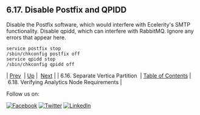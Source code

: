 ## 6.17. Disable Postfix and QPIDD

Disable the Postfix software, which would interfere with Ecelerity's SMTP functionality. Disable qpidd, which can interfere with RabbitMQ. Ignore any errors that appear here.

```
service postfix stop
/sbin/chkconfig postfix off
service qpidd stop
/sbin/chkconfig qpidd off
```

| [Prev](byb.vertica_partition.php)  | [Up](before_you_begin.php) |  [Next](byb.analytics_reqs.php) |
| 6.16. Separate Vertica Partition  | [Table of Contents](index.php) |  6.18. Verifying Analytics Node Requirements |

Follow us on:

[![Facebook](https://support.messagesystems.com/images/icon-facebook.png)](http://www.facebook.com/messagesystems) [![Twitter](https://support.messagesystems.com/images/icon-twitter.png)](http://twitter.com/#!/MessageSystems) [![LinkedIn](https://support.messagesystems.com/images/icon-linkedin.png)](http://www.linkedin.com/company/message-systems)